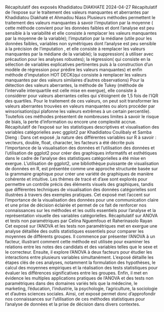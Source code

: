 Récapitulatif des exposés
Khadidiatou DIAKHATE
2024-04-27
Récapitulatif de l’expose sur le traitement des valeurs manquantes et aberrantes par Khadidiatou Diakhaté et Ahmadou Niass
Plusieurs méthodes permettent le traitement des valeurs manquantes à savoir l’imputation par la moyenne ( cette méthode convient pour les données faibles et dont l’analyse est peu sensible à la variabilité et elle consiste à remplacer les valeurs manquantes par la moyenne de la variable); l’imputation par la médiane (utile pour les données faibles, variables non symétriques dont l’analyse est peu sensible à la précision de l’imputation , et elle consiste à remplacer les valeurs manquantes par la médiane de la variable); la suppression( à utiliser avec précaution pour les analyses robustes); la régression( qui consiste en la sélection de variables explicatives pertinentes puis à la construction d’un modèle de régression pour prédire les valeurs manquantes) et enfin méthode d’imputation HOT DECK(qui consiste à remplacer les valeurs manquantes par des valeurs similaires d’autres observations) Pour la détection des valeurs aberrantes, la méthode de Tukey (méthode de l’intervalle interquartile est celle mise en exergue), elle consiste à considérer pour valeurs aberrantes celles qui s’éloignent de 1,5 fois de l’IQR des quartiles. Pour le traitement de ces valeurs, on peut soit transformer les valeurs aberrantes trouvées en valeurs manquantes ou alors procéder par winsorisation(qui plafonne les valeurs extrêmes à un certain percentile). Toutefois ces méthodes présentent de nombreuses limites à savoir le risque de biais, la perte d’information ou encore une complexité accrue.
Récapitulatif de l’exposé sur les statistiques descriptives et visualisation des variables catégorielles avec ggplot2 par Khadidiatou Coulibaly et Samba Dieng :
Dans cet exposé ,la nature des différentes variables sur R à savoir : vecteurs, double, float, character, les facteurs a été décrite puis l’importance de la visualisation des données et l’utilisation des données et l’utilisation de ggplot2 pour créer des graphiques informatifs et esthétiques dans le cadre de l’analyse des statistiques catégorielles a été mise en exergue. L’utilisation de ggplot2, une bibliothèque puissante de visualisation de données en R, est présentée comme une approche structurée basée sur la grammaire graphique pour créer une variété de graphiques de manière cohérente et intuitive. Les thèmes de tracé et d’axe sont explorés pour permettre un contrôle précis des éléments visuels des graphiques, tandis que différentes techniques de visualisation des données catégorielles sont illustrées à travers des exemples pratiques. Cet exposé met l’accent sur l’importance de la visualisation des données pour une communication claire et une prise de décision éclairée et permet de ce fait de renforcer nos connaissances sur les méthodes et les outils essentiels pour l’analyse et la représentation visuelle des variables catégorielles.
Récapitulatif sur ANOVA et tests non paramétriques par Celina Nguemfouo et Raherinasolo Rayan
Cet exposé sur l’ANOVA et les tests non paramétriques met en exergue une analyse détaillée des outils statistiques essentiels pour comparer les moyennes de différents groupes. Il commence par présenter l’ANOVA à un facteur, illustrant comment cette méthode est utilisée pour examiner les relations entre les notes des candidats et des variables telles que le sexe et le correcteur. Ensuite, il explore l’ANOVA à deux facteurs pour étudier les interactions entre plusieurs variables simultanément. L’exposé détaille les étapes clés de ces analyses, notamment la formulation des hypothèses, le calcul des moyennes empiriques et la réalisation des tests statistiques pour évaluer les différences significatives entre les groupes. Enfin, il met en évidence les multiples applications pratiques de l’ANOVA et des tests non paramétriques dans des domaines variés tels que la médecine, le marketing, l’éducation, l’industrie, la psychologie, l’agriculture, la sociologie et d’autres sciences sociales. Ainsi, cet exposé permet donc d’approfondir nos connaissances sur l’utilisation de ces méthodes statistiques pour l’analyse de données et la prise de décision dans divers contextes.
